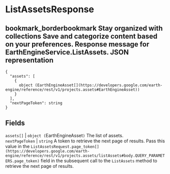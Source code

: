  
#  ListAssetsResponse
bookmark_borderbookmark Stay organized with collections  Save and categorize content based on your preferences. 
Response message for EarthEngineService.ListAssets.
JSON representation  
---  
```
{
  "assets": [
    {
      object (EarthEngineAsset[](https://developers.google.com/earth-engine/reference/rest/v1/projects.assets#EarthEngineAsset))
    }
  ],
  "nextPageToken": string
}
```
  
Fields  
---  
`assets[]` |  `object (`EarthEngineAsset[](https://developers.google.com/earth-engine/reference/rest/v1/projects.assets#EarthEngineAsset)`)` The list of assets.  
`nextPageToken` |  `string` A token to retrieve the next page of results. Pass this value in the `ListAssetsRequest.page_token[](https://developers.google.com/earth-engine/reference/rest/v1/projects.assets/listAssets#body.QUERY_PARAMETERS.page_token)` field in the subsequent call to the `ListAssets` method to retrieve the next page of results.  
